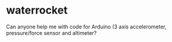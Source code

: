 # waterrocket
Can anyone help me with code for Arduino (3 axis accelerometer, pressure/force sensor and altimeter?
